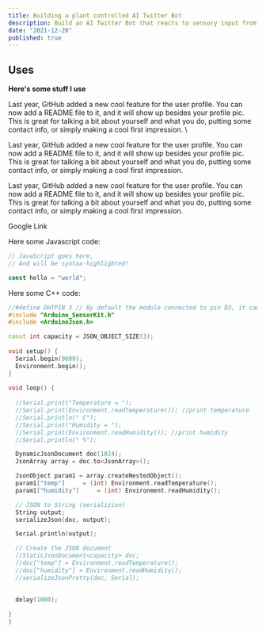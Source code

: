 ```yaml
---
title: Building a plant controlled AI Twitter Bot
description: Build an AI Twitter Bot that reacts to sensory input from your houseplant
date: "2021-12-20"
published: true
---
```


<script>
  import ExternalLink from '$lib/components/UI/ExternalLink.svelte'
</script>

## Uses

**Here's some stuff I use**

Last year, GitHub added a new cool feature for the user profile. You can now add a README file to it, and it will show up besides your profile pic. This is great for talking a bit about yourself and what you do, putting some contact info, or simply making a cool first impression. \


Last year, GitHub added a new cool feature for the user profile. You can now add a README file to it, and it will show up besides your profile pic. This is great for talking a bit about yourself and what you do, putting some contact info, or simply making a cool first impression.

Last year, GitHub added a new cool feature for the user profile. You can now add a README file to it, and it will show up besides your profile pic. This is great for talking a bit about yourself and what you do, putting some contact info, or simply making a cool first impression.


<ExternalLink ariaLabel="googlelink" href="https://google.com">Google Link</ExternalLink>


Here some Javascript code:

```js
// JavaScript goes here,
// And will be syntax-highlighted!

const hello = "world"; 
```

Here some C++ code:

```cpp
//#define DHTPIN 3 // By default the module connected to pin D3, it can be changed, define it before the #include of the library
#include "Arduino_SensorKit.h"
#include <ArduinoJson.h>

const int capacity = JSON_OBJECT_SIZE(3);
 
void setup() {
  Serial.begin(9600);
  Environment.begin();
}
 
void loop() {
  
  //Serial.print("Temperature = ");
  //Serial.print(Environment.readTemperature()); //print temperature
  //Serial.println(" C");
  //Serial.print("Humidity = ");
  //Serial.print(Environment.readHumidity()); //print humidity
  //Serial.println(" %");

  DynamicJsonDocument doc(1024);
  JsonArray array = doc.to<JsonArray>();

  JsonObject param1 = array.createNestedObject();
  param1["temp"]     = (int) Environment.readTemperature();
  param1["humidity"]     = (int) Environment.readHumidity();

  // JSON to String (serializion)
  String output;
  serializeJson(doc, output);

  Serial.println(output);

  // Create the JSON document
  //StaticJsonDocument<capacity> doc;
  //doc["temp"] = Environment.readTemperature();
  //doc["humidity"] = Environment.readHumidity();
  //serializeJsonPretty(doc, Serial);

  
  delay(1000);
  
}
}
```